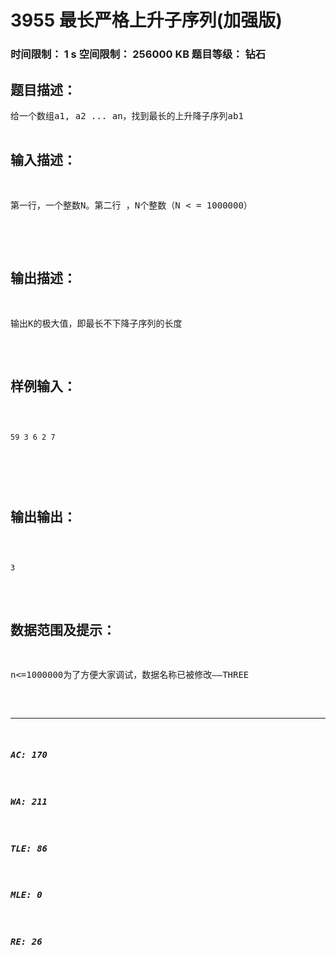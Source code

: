 # 3955 最长严格上升子序列(加强版)   
### 时间限制： 1 s     空间限制： 256000 KB     题目等级： 钻石  
## 题目描述：  

<pre>
给一个数组a1, a2 ... an，找到最长的上升降子序列ab1<ab2< .. <abk，其中b1<b2<..bk。输出长度即可。  

</pre>
  
  
## 输入描述：  

<pre>
第一行，一个整数N。第二行 ，N个整数（N < = 1000000）  

</pre>
  
  
## 输出描述：  

<pre>
输出K的极大值，即最长不下降子序列的长度
</pre>
  
  
## 样例输入：  

<pre><code>
59 3 6 2 7  
  

</code></pre>
  
  
## 输出输出：  

<pre><code>
3
</code></pre>
  
  
## 数据范围及提示：  

<pre>
n<=1000000为了方便大家调试，数据名称已被修改——THREE
</pre>
  
  
***  

##### AC: 170  
##### WA: 211  
##### TLE: 86  
##### MLE: 0  
##### RE: 26  
